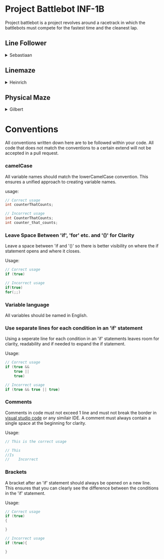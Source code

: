 
# Project Battlebot INF-1B
Project battlebot is a project revolves around a racetrack in which the battlebots must compete for the fastest time and the cleanest lap.



## Line Follower
<details>
<summary>
    Sebastiaan
</summary>

### Using the Robot
To use the robot, place it in the parking space with the color sensor facing the large black square, and the sensor should be just within the parking space.

## #Features

The robot has the following functions:
- to be implemented

</details>

## Linemaze
<details>
<summary>
    Heinrich
</summary>

### Using the Robot

To use the robot, place it in the parking space with the color sensor facing the large black square, and the sensor should be just within the parking space.

Then, turn on both switches of the robot. From now on, you can observe for any improvements.
## Features
The robot has the following functions:
- Start procedure: using a distance sensor to detect the previous robot and calibration
- In the start procedure, an object must be picked up with the gripper
- Dynamic calibration of the motors using a rotation counter.
- Line following using light sensors
- Making 90-degree turns to the left and right
- Turns are executed using the rotation sensors
- At the end, the robot must drop its object onto another large black square
</details>

## Physical Maze
<details>
<summary>
    Gilbert
</summary>

### Using the Robot
To use the robot, place it in the parking space with the color sensor facing the large black square, and the sensor should be just within the parking space.

Then, turn on both switches to start the robot. Subsequently, the robot will calibrate itself on the starting line and navigate through the maze.

## Features
The robot has the following functions:
- Start procedure: using a distance sensor to detect the previous robot and calibration
- In the start procedure, an object must be picked up with the gripper
- Line following using light sensors
- Completing the maze using a sonar sensor
- Making 90-degree turns to the left and right
- Turns are executed using the sonar sensor and the position in the maze
- At the end, the robot must drop its object onto another large black square (the finish)
</details>

# Conventions

All conventions written down here are to be followed within your code. All code that does not match the conventions to a certain extend will not be accepted in a pull request.

### camelCase

All variable names should match the lowerCamelCase convention. This ensures a unified approach to creating variable names.

usage:
```java
// Correct usage
int counterThatCounts;

// Incorrect usage
int CounterThatCounts;
int counter_that_counts;
```

### Leave Space Between 'if', 'for' etc. and '()' for Clarity

Leave a space between 'if and '()' so there is better visibility on where the if statement opens and where it closes.

Usage:
```java
// Correct usage
if (true)

// Incorrect usage
if(true)
for(;;)
```

### Variable language
All variables should be named in English.

### Use separate lines for each condition in an 'if' statement
Using a seperate line for each condition in an 'if' statements leaves room for clarity, readability and if needed to expand the if statement.

Usage:
```java
// Correct usage
if (true &&
    true ||
    true)

// Incorrect usage
if (true && true || true)
```
### Comments
Comments in code must not exceed 1 line and must not break the border in [visual studio code](https://code.visualstudio.com/) or any similair IDE. A comment must always contain a single space at the beginning for clarity.

Usage:
```java
// This is the correct usage

// This 
//Is 
//    Incorrect
```

### Brackets
A bracket after an 'if' statement should always be opened on a new line. This ensures that you can clearly see the difference between the conditions in the 'if' statement.

Usage:
```java
// Correct usage
if (true)
{

}

// Incorrect usage
if (true){

}
```

